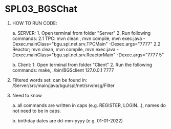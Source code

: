 # SPL03_BGSChat

1) HOW TO RUN CODE:

	a. SERVER:
		1.  Open terminal from folder "Server"
		2.  Run following commands:
			2.1 TPC:  mvn clean , mvn compile, mvn exec:java -Dexec.mainClass="bgu.spl.net.srv.TPCMain" -Dexec.args="7777"
			2.2 Reactor;  mvn clean, mvn compile, mvn exec:java -Dexec.mainClass="bgu.spl.net.srv.ReactorMain" -Dexec.args="7777 5"
	
	b. Client:
		1. Open terminal from folder "Client"
		2. Run the following commands: make, ./bin/BGSclient 127.0.0.1 7777


2) Filtered words set: can be found in: /Server/src/main/java/bgu/spl/net/srv/msg/Filter



3) Need to know

	a. all commands are written in caps (e.g. REGISTER, LOGIN...), names do not need to be in caps.

	b. birthday dates are dd-mm-yyyy (e.g. 01-01-2022)
